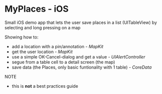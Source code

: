 # MyPlaces - iOS
Small iOS demo app that lets the user save places in a list (UITableView) by selecting and long pressing on a map

Showing how to:
 - add a location with a pin/annotation - *MapKit*
 - get the user location - *MapKit*
 - use a simple OK-Cancel-dialog and get a value - *UIAlertController*
 - segue from a table cell to a detail screen (the map) 
 - save data (the Places, only basic funtionality with 1 table) - *CoreData*
 
NOTE 
- this is **not** a best practices guide
